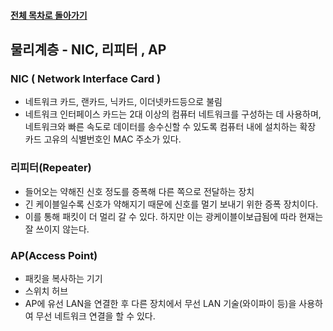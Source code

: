 #### [전체 목차로 돌아가기](../README.md)
## 물리계층 - NIC, 리피터 , AP
### NIC ( Network Interface Card )
- 네트워크 카드, 랜카드, 닉카드, 이더넷카드등으로 불림
- 네트워크 인터페이스 카드는 2대 이상의 컴퓨터 네트워크를 구성하는 데 사용하며, 네트워크와 빠른 속도로 데이터를 송수신할 수 있도록 컴퓨터 내에 설치하는 확장 카드 고유의 식별번호인 MAC 주소가 있다.

### 리피터(Repeater)
- 들어오는 약해진 신호 정도를 증폭해 다른 쪽으로 전달하는 장치
- 긴 케이블일수록 신호가 약해지기 때문에 신호를 멀기 보내기 위한 증폭 장치이다. 
- 이를 통해 패킷이 더 멀리 갈 수 있다. 하지만 이는 광케이블이보급됨에 따라 현재는 잘 쓰이지 않는다.

### AP(Access Point)
- 패킷을 복사하는 기기
- 스위치 허브
- AP에 유선 LAN을 연결한 후 다른 장치에서 무선 LAN 기술(와이파이 등)을 사용하여 무선 네트워크 연결을 할 수 있다.